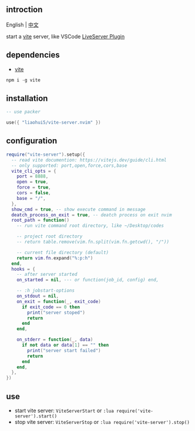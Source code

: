 ## introction

English | [中文](https://github.com/liaohui5/vite-server.nvim/blob/main/README_zh-CN.md)

start a [vite](https://vitejs.dev/) server, like VSCode [LiveServer Plugin](https://marketplace.visualstudio.com/items?itemName=ritwickdey.LiveServer)

## dependencies

- [vite](https://vitejs.dev/)

```js
npm i -g vite
```

## installation

```lua
-- use packer

use({ "liaohui5/vite-server.nvim" })
```

## configuration

```lua
require("vite-server").setup({
  -- read vite documention: https://vitejs.dev/guide/cli.html
  -- only supported: port,open,force,cors,base
  vite_cli_opts = {
    port = 8888,
    open = true,
    force = true,
    cors = false,
    base = "/",
  },
  show_cmd = true, -- show execute command in message
  deatch_process_on_exit = true, -- deatch process on exit nvim
  root_path = function()
    -- run vite command root directory, like ~/Desktop/codes

    -- project root directory
    -- return table.remove(vim.fn.split(vim.fn.getcwd(), "/"))

    -- current file directory (default)
    return vim.fn.expand("%:p:h")
  end,
  hooks = {
    -- after server started
    on_started = nil, --- or function(job_id, config) end,

    -- :h jobstart-options
    on_stdout = nil,
    on_exit = function(_, exit_code)
      if exit_code == 0 then
        print("server stoped")
        return
      end
    end,

    on_stderr = function(_, data)
      if not data or data[1] == "" then
        print("server start failed")
        return
      end
    end,
  },
})
```

## use

- start vite server: `ViteServerStart` or `:lua require('vite-server').start()`
- stop vite server: `ViteServerStop` or `:lua require('vite-server').stop()`
